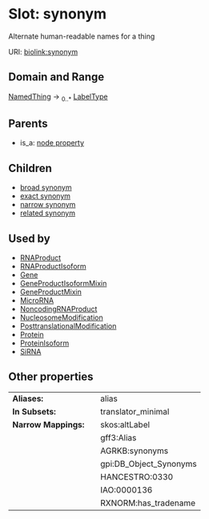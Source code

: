 
# Slot: synonym


Alternate human-readable names for a thing

URI: [biolink:synonym](https://w3id.org/biolink/vocab/synonym)


## Domain and Range

[NamedThing](NamedThing.md) &#8594;  <sub>0..\*</sub> [LabelType](types/LabelType.md)

## Parents

 *  is_a: [node property](node_property.md)

## Children

 *  [broad synonym](broad_synonym.md)
 *  [exact synonym](exact_synonym.md)
 *  [narrow synonym](narrow_synonym.md)
 *  [related synonym](related_synonym.md)

## Used by

 * [RNAProduct](RNAProduct.md)
 * [RNAProductIsoform](RNAProductIsoform.md)
 * [Gene](Gene.md)
 * [GeneProductIsoformMixin](GeneProductIsoformMixin.md)
 * [GeneProductMixin](GeneProductMixin.md)
 * [MicroRNA](MicroRNA.md)
 * [NoncodingRNAProduct](NoncodingRNAProduct.md)
 * [NucleosomeModification](NucleosomeModification.md)
 * [PosttranslationalModification](PosttranslationalModification.md)
 * [Protein](Protein.md)
 * [ProteinIsoform](ProteinIsoform.md)
 * [SiRNA](SiRNA.md)

## Other properties

|  |  |  |
| --- | --- | --- |
| **Aliases:** | | alias |
| **In Subsets:** | | translator_minimal |
| **Narrow Mappings:** | | skos:altLabel |
|  | | gff3:Alias |
|  | | AGRKB:synonyms |
|  | | gpi:DB_Object_Synonyms |
|  | | HANCESTRO:0330 |
|  | | IAO:0000136 |
|  | | RXNORM:has_tradename |

